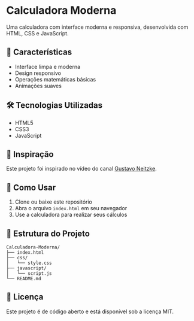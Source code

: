 # Calculadora Moderna

Uma calculadora com interface moderna e responsiva, desenvolvida com HTML, CSS e JavaScript.

## 📱 Características

- Interface limpa e moderna
- Design responsivo
- Operações matemáticas básicas
- Animações suaves

## 🛠️ Tecnologias Utilizadas

- HTML5
- CSS3
- JavaScript 

## 🎯 Inspiração

Este projeto foi inspirado no vídeo do canal [Gustavo Neitzke](https://www.youtube.com/watch?v=HQ_Zh4qVKe4&ab_channel=GustavoNeitzke).

## 🚀 Como Usar

1. Clone ou baixe este repositório
2. Abra o arquivo `index.html` em seu navegador
3. Use a calculadora para realizar seus cálculos

## 📁 Estrutura do Projeto

```
Calculadora-Moderna/
├── index.html
├── css/
│   └── style.css
├── javascript/
│   └── script.js
└── README.md
```

## 📄 Licença

Este projeto é de código aberto e está disponível sob a licença MIT.

